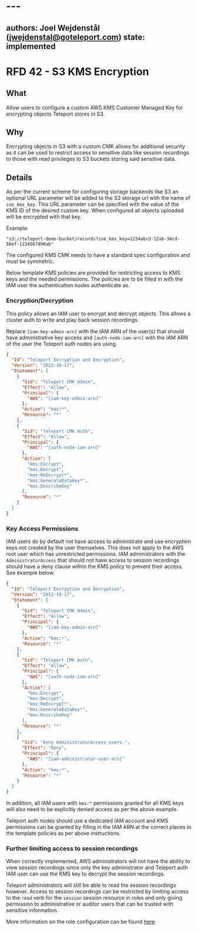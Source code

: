 # ---
authors: Joel Wejdenstål (jwejdenstal@goteleport.com)
state: implemented
---

# RFD 42 - S3 KMS Encryption

## What

Allow users to configure a custom AWS KMS Customer Managed Key for encrypting
objects Teleport stores in S3.

## Why

Encrypting objects in S3 with a custom CMK allows for additional security as it
can be used to restrict access to sensitive data like session recordings
to those with read privileges to S3 buckets storing said sensitive data.

## Details

As per the current scheme for configuring storage backends like S3 an optional URL
parameter will be added to the S3 storage url with the name of `sse_kms_key`.
This URL parameter can be specified with the value of the KMS ID of the desired
custom key. When configured all objects uploaded will be encrypted with that key.

Example:
```
"s3://teleport-demo-bucket/records?sse_kms_key=1234abcd-12ab-34cd-56ef-1234567890ab"
```

The configured KMS CMK needs to have a standard spec configuration and must be symmetric.

Below template KMS policies are provided for restricting access to
KMS keys and the needed permissions. The policies are to be filled in with
the IAM user the authentication nodes authenticate as.

### Encryption/Decryption

This policy allows an IAM user to encrypt and decrypt objects.
This allows a cluster auth to write and play back session recordings.

Replace `[iam-key-admin-arn]` with the IAM ARN of the user(s) that should have
administrative key access and `[auth-node-iam-arn]` with the IAM ARN
of the user the Teleport auth nodes are using.

```json
{
  "Id": "Teleport Encryption and Decryption",
  "Version": "2012-10-17",
  "Statement": [
    {
      "Sid": "Teleport CMK Admin",
      "Effect": "Allow",
      "Principal": {
        "AWS": "[iam-key-admin-arn]"
      },
      "Action": "kms:*",
      "Resource": "*"
    },
    {
      "Sid": "Teleport CMK Auth",
      "Effect": "Allow",
      "Principal": {
        "AWS": "[auth-node-iam-arn]"
      },
      "Action": [
        "kms:Encrypt",
        "kms:Decrypt",
        "kms:ReEncrypt*",
        "kms:GenerateDataKey*",
        "kms:DescribeKey"
      ],
      "Resource": "*"
    }
  ]
}
```

### Key Access Permissions

IAM users do by default not have access to administrate and use encryption keys not created by the user
themselves. This does not apply to the AWS root user which has unrestricted permissions.
IAM administrators with the `AdministratorAccess` that should not have access to session recordings
should have a deny clause within the KMS policy to prevent their access. See example below.

```json
{
  "Id": "Teleport Encryption and Decryption",
  "Version": "2012-10-17",
  "Statement": [
    {
      "Sid": "Teleport CMK Admin",
      "Effect": "Allow",
      "Principal": {
        "AWS": "[iam-key-admin-arn]"
      },
      "Action": "kms:*",
      "Resource": "*"
    },
    {
      "Sid": "Teleport CMK Auth",
      "Effect": "Allow",
      "Principal": {
        "AWS": "[auth-node-iam-arn]"
      },
      "Action": [
        "kms:Encrypt",
        "kms:Decrypt",
        "kms:ReEncrypt*",
        "kms:GenerateDataKey*",
        "kms:DescribeKey"
      ],
      "Resource": "*"
    },
    {
      "Sid": "Deny AdministratorAccess users.",
      "Effect": "Deny",
      "Principal": {
        "AWS": "[iam-administrator-user-arn]"
      },
      "Action": "kms:*",
      "Resource": "*"
    }
  ]
}
```

In addition, all IAM users with `kms:*` permissions granted for all KMS keys will also need to be
explicitly denied access as per the above example.

Teleport auth nodes should use a dedicated IAM account and KMS permissions can be granted by filling in the IAM ARN
at the correct places in the template policies as per above instructions.

### Further limiting access to session recordings

When correctly implemented, AWS administrators will not have the
ability to view session recordings since only the key administrator and Teleport auth
IAM user can use the KMS key to decrypt the session recordings.

Teleport administrators will still be able to read the session recordings however.
Access to session recordings can be restricted by limiting access to the `read` verb
for the `session` session resource in roles and only giving permission
to administrative or auditor users that can be trusted with sensitive information.

More information on the role configuration can be found [here](https://goteleport.com/docs/setup/reference/resources/).
